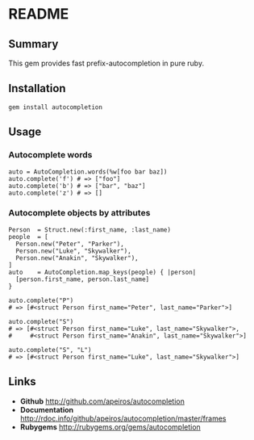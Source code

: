 README
======


Summary
-------
This gem provides fast prefix-autocompletion in pure ruby.


Installation
------------
`gem install autocompletion`


Usage
-----

### Autocomplete words
    auto = AutoCompletion.words(%w[foo bar baz])
    auto.complete('f') # => ["foo"]
    auto.complete('b') # => ["bar", "baz"]
    auto.complete('z') # => []

### Autocomplete objects by attributes
    Person  = Struct.new(:first_name, :last_name)
    people  = [
      Person.new("Peter", "Parker"),
      Person.new("Luke", "Skywalker"),
      Person.new("Anakin", "Skywalker"),
    ]
    auto    = AutoCompletion.map_keys(people) { |person|
      [person.first_name, person.last_name]
    }

    auto.complete("P")
    # => [#<struct Person first_name="Peter", last_name="Parker">]

    auto.complete("S")
    # => [#<struct Person first_name="Luke", last_name="Skywalker">,
    #     #<struct Person first_name="Anakin", last_name="Skywalker">]

    auto.complete("S", "L")
    # => [#<struct Person first_name="Luke", last_name="Skywalker">]


Links
-----

* __Github__          http://github.com/apeiros/autocompletion
* __Documentation__   http://rdoc.info/github/apeiros/autocompletion/master/frames
* __Rubygems__        http://rubygems.org/gems/autocompletion
